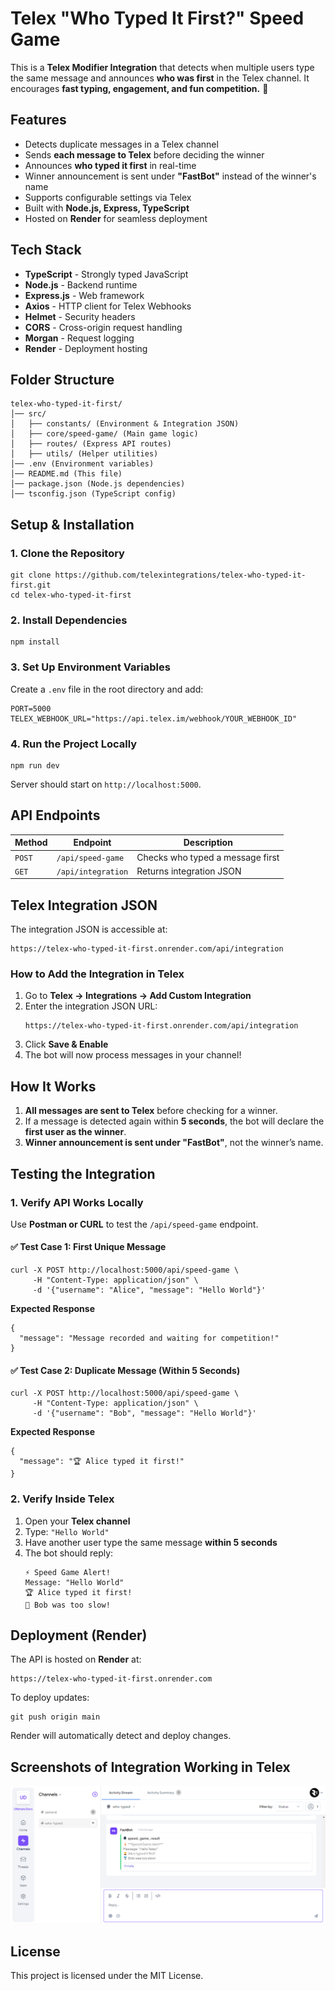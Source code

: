 # Telex "Who Typed It First?" Speed Game

This is a **Telex Modifier Integration** that detects when multiple users type the same message and announces **who was first** in the Telex channel. It encourages **fast typing, engagement, and fun competition.** 🎉

## Features
- Detects duplicate messages in a Telex channel
- Sends **each message to Telex** before deciding the winner
- Announces **who typed it first** in real-time
- Winner announcement is sent under **"FastBot"** instead of the winner's name
- Supports configurable settings via Telex
- Built with **Node.js, Express, TypeScript**
- Hosted on **Render** for seamless deployment

## Tech Stack
- **TypeScript** - Strongly typed JavaScript
- **Node.js** - Backend runtime
- **Express.js** - Web framework
- **Axios** - HTTP client for Telex Webhooks
- **Helmet** - Security headers
- **CORS** - Cross-origin request handling
- **Morgan** - Request logging
- **Render** - Deployment hosting

## Folder Structure
```
telex-who-typed-it-first/
│── src/
│   ├── constants/ (Environment & Integration JSON)
│   ├── core/speed-game/ (Main game logic)
│   ├── routes/ (Express API routes)
│   ├── utils/ (Helper utilities)
│── .env (Environment variables)
│── README.md (This file)
│── package.json (Node.js dependencies)
│── tsconfig.json (TypeScript config)
```

## Setup & Installation
### 1. Clone the Repository
```
git clone https://github.com/telexintegrations/telex-who-typed-it-first.git
cd telex-who-typed-it-first
```

### 2. Install Dependencies
```
npm install
```

### 3. Set Up Environment Variables
Create a `.env` file in the root directory and add:
```
PORT=5000
TELEX_WEBHOOK_URL="https://api.telex.im/webhook/YOUR_WEBHOOK_ID"
```

### 4. Run the Project Locally
```
npm run dev
```
Server should start on `http://localhost:5000`.

## API Endpoints
| Method | Endpoint               | Description |
|--------|------------------------|-------------|
| `POST` | `/api/speed-game`       | Checks who typed a message first |
| `GET`  | `/api/integration`      | Returns integration JSON |

## Telex Integration JSON
The integration JSON is accessible at:
```
https://telex-who-typed-it-first.onrender.com/api/integration
```

### How to Add the Integration in Telex
1. Go to **Telex → Integrations → Add Custom Integration**
2. Enter the integration JSON URL:
   ```
   https://telex-who-typed-it-first.onrender.com/api/integration
   ```
3. Click **Save & Enable**
4. The bot will now process messages in your channel!

## How It Works
1. **All messages are sent to Telex** before checking for a winner.
2. If a message is detected again within **5 seconds**, the bot will declare the **first user as the winner**.
3. **Winner announcement is sent under "FastBot"**, not the winner’s name.

## Testing the Integration
### 1. Verify API Works Locally
Use **Postman or CURL** to test the `/api/speed-game` endpoint.

#### ✅ Test Case 1: First Unique Message
```
curl -X POST http://localhost:5000/api/speed-game \
     -H "Content-Type: application/json" \
     -d '{"username": "Alice", "message": "Hello World"}'
```
**Expected Response**
```
{
  "message": "Message recorded and waiting for competition!"
}
```

#### ✅ Test Case 2: Duplicate Message (Within 5 Seconds)
```
curl -X POST http://localhost:5000/api/speed-game \
     -H "Content-Type: application/json" \
     -d '{"username": "Bob", "message": "Hello World"}'
```
**Expected Response**
```
{
  "message": "🏆 Alice typed it first!"
}
```

### 2. Verify Inside Telex
1. Open your **Telex channel**
2. Type: `"Hello World"`
3. Have another user type the same message **within 5 seconds**
4. The bot should reply:
   ```
   ⚡ Speed Game Alert!
   Message: "Hello World"
   🏆 Alice typed it first!
   🥈 Bob was too slow!
   ```

## Deployment (Render)
The API is hosted on **Render** at:
```
https://telex-who-typed-it-first.onrender.com
```

To deploy updates:
```
git push origin main
```
Render will automatically detect and deploy changes.

## Screenshots of Integration Working in Telex
![Telex Screenshot](assets/image.png)

## License
This project is licensed under the MIT License.
